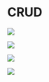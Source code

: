 # CRUD
<p> <img src="https://img.shields.io/badge/Editor-Visual Studio Code-teal?logo=visual-studio-code&style=flat" /> </p>
<p> <img src="https://img.shields.io/badge/OS-Linux-teal?logo=Ubuntu&style=flat" /> </p>
<p> <img src="https://img.shields.io/badge/Language-C-teal?logo=C&style=flat" /> </p>
<p> <img src="https://img.shields.io/badge/DB Engine-SQLite3-teal?logo=SQLite&style=flat" /> </p>